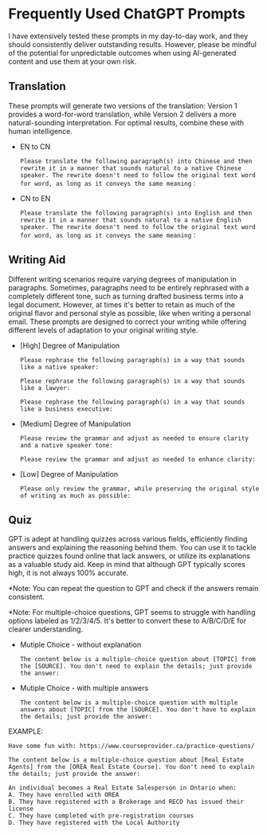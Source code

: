# Frequently Used ChatGPT Prompts

I have extensively tested these prompts in my day-to-day work, and they should consistently deliver outstanding results. However, please be mindful of the potential for unpredictable outcomes when using AI-generated content and use them at your own risk.

## Translation

These prompts will generate two versions of the translation: Version 1 provides a word-for-word translation, while Version 2 delivers a more natural-sounding interpretation. For optimal results, combine these with human intelligence.

- EN to CN 

  ```
  Please translate the following paragraph(s) into Chinese and then rewrite it in a manner that sounds natural to a native Chinese speaker. The rewrite doesn't need to follow the original text word for word, as long as it conveys the same meaning：
  ```

- CN to EN
  ```
  Please translate the following paragraph(s) into English and then rewrite it in a manner that sounds natural to a native English speaker. The rewrite doesn't need to follow the original text word for word, as long as it conveys the same meaning：
  ```

## Writing Aid

Different writing scenarios require varying degrees of manipulation in paragraphs. Sometimes, paragraphs need to be entirely rephrased with a completely different tone, such as turning drafted business terms into a legal document. However, at times it's better to retain as much of the original flavor and personal style as possible, like when writing a personal email. These prompts are designed to correct your writing while offering different levels of adaptation to your original writing style.

- [High] Degree of Manipulation
  ```
  Please rephrase the following paragraph(s) in a way that sounds like a native speaker:
  ```
  ```
  Please rephrase the following paragraph(s) in a way that sounds like a lawyer:
  ```
  ```
  Please rephrase the following paragraph(s) in a way that sounds like a business executive:
  ```
- [Medium] Degree of Manipulation
  ```
  Please review the grammar and adjust as needed to ensure clarity and a native speaker tone:
  ```
  ```
  Please review the grammar and adjust as needed to enhance clarity:
  ```
- [Low] Degree of Manipulation
  ```
  Please only review the grammar, while preserving the original style of writing as much as possible:
  ```

## Quiz

GPT is adept at handling quizzes across various fields, efficiently finding answers and explaining the reasoning behind them. You can use it to tackle practice quizzes found online that lack answers, or utilize its explanations as a valuable study aid. Keep in mind that although GPT typically scores high, it is not always 100% accurate.

*Note: You can repeat the question to GPT and check if the answers remain consistent.

*Note: For multiple-choice questions, GPT seems to struggle with handling options labeled as 1/2/3/4/5. It's better to convert these to A/B/C/D/E for clearer understanding.

- Mutiple Choice - without explanation
  ```
  The content below is a multiple-choice question about [TOPIC] from the [SOURCE]. You don't need to explain the details; just provide the answer:
  ```

- Mutiple Choice - with multiple answers
  ```
  The content below is a multiple-choice question with multiple answers about [TOPIC] from the [SOURCE]. You don't have to explain the details; just provide the answer:
  ```

EXAMPLE:
```
Have some fun with: https://www.courseprovider.ca/practice-questions/

The content below is a multiple-choice question about [Real Estate Agents] from the [OREA Real Estate Course]. You don't need to explain the details; just provide the answer:

An individual becomes a Real Estate Salesperson in Ontario when:
A. They have enrolled with OREA
B. They have registered with a Brokerage and RECO has issued their license
C. They have completed with pre-registration courses
D. They have registered with the Local Authority
```

